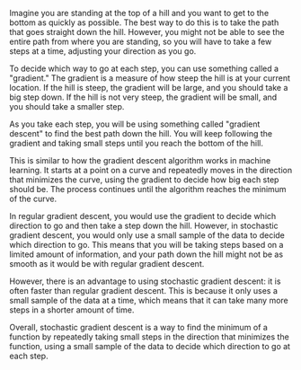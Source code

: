 Imagine you are standing at the top of a hill and you want to get to the bottom as quickly as possible. The best way to do this is to take the path that goes straight down the hill. However, you might not be able to see the entire path from where you are standing, so you will have to take a few steps at a time, adjusting your direction as you go.

To decide which way to go at each step, you can use something called a "gradient." The gradient is a measure of how steep the hill is at your current location. If the hill is steep, the gradient will be large, and you should take a big step down. If the hill is not very steep, the gradient will be small, and you should take a smaller step.

As you take each step, you will be using something called "gradient descent" to find the best path down the hill. You will keep following the gradient and taking small steps until you reach the bottom of the hill.

This is similar to how the gradient descent algorithm works in machine learning. It starts at a point on a curve and repeatedly moves in the direction that minimizes the curve, using the gradient to decide how big each step should be. The process continues until the algorithm reaches the minimum of the curve.

In regular gradient descent, you would use the gradient to decide which direction to go and then take a step down the hill. However, in stochastic gradient descent, you would only use a small sample of the data to decide which direction to go. This means that you will be taking steps based on a limited amount of information, and your path down the hill might not be as smooth as it would be with regular gradient descent.

However, there is an advantage to using stochastic gradient descent: it is often faster than regular gradient descent. This is because it only uses a small sample of the data at a time, which means that it can take many more steps in a shorter amount of time.

Overall, stochastic gradient descent is a way to find the minimum of a function by repeatedly taking small steps in the direction that minimizes the function, using a small sample of the data to decide which direction to go at each step.
